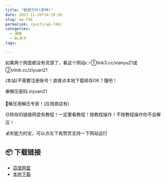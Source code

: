 ```yaml
---
title: "枫原万叶(原神)"
date: 2023-11-26T14:10:56
slug: wp-746
permalink: /posts/wp-746/
categories:
  - 漫画
  - BL本子
tags:

---
```


如果两个网盘都没有资源了，看这个网站👉①link3.cc/xianyu21或②vlink.cc/ziyuan21

(本站)不需要注册账号！直接点本地下载转存OK？懂吧！

🟢解压密码:ziyuan21

🔵解压用解压专家！(应用商店有)

🟡转存的链接网盘有教程！一定要看教程！按教程操作！不按教程操作你不会解压！

💰🈶能力的宝，可以点左下角赞赏支持一下网站运行

## 📦 下载链接
- [百度网盘](https://blziyuan21.com/pay-download/746?key=d3f1e21c95&down_id=0)
- [本地下载](https://blziyuan21.com/pay-download/746?key=d3f1e21c95&down_id=1)

